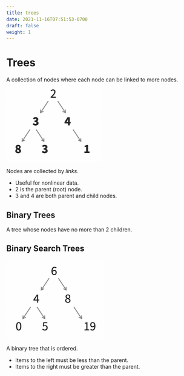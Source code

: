 ```yaml
---
title: trees
date: 2021-11-16T07:51:53-0700
draft: false
weight: 1
---
```

# Trees
A collection of nodes where each node can be linked to more nodes.  
![](./tree.png)

Nodes are collected by *links*.  
- Useful for nonlinear data.  
- 2 is the parent (root) node.  
- 3 and 4 are both parent and child nodes.  

## Binary Trees
A tree whose nodes have no more than 2 children.

## Binary Search Trees  
![](./tree2.png)

A binary tree that is ordered.
- Items to the left must be less than the parent.
- Items to the right must be greater than the parent.

